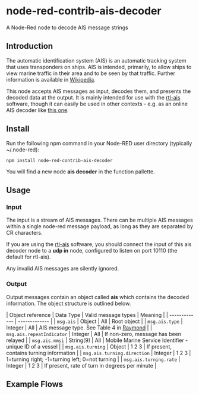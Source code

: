 # node-red-contrib-ais-decoder
A Node-Red node to decode AIS message strings

## Introduction
The automatic identification system (AIS) is an automatic tracking system that uses transponders on ships. AIS is intended, primarily, to allow ships to view marine traffic in their area and to be seen by that traffic. Further information is available in [Wikipedia](https://en.wikipedia.org/wiki/Automatic_identification_system).

This node accepts AIS messages as input, decodes them, and presents the decoded data at the output. It is mainly intended for use with the [rtl-ais](https://github.com/dgiardini/rtl-ais) software, though it can easily be used in other contexts - e.g. as an online AIS decoder like [this one](http://ais.tbsalling.dk).

## Install
Run the following npm command in your Node-RED user directory (typically ~/.node-red):
```
npm install node-red-contrib-ais-decoder
```
You will find a new node **ais decoder** in the function pallette.

## Usage

### Input
The input is a stream of AIS messages. There can be multiple AIS messages within a single node-red message payload, as long as they are separated by CR characters.

If you are using the [rtl-ais](https://github.com/dgiardini/rtl-ais) software, you should connect the input of this ais decoder node to a **udp in** node, configured to listen on port 10110 (the default for rtl-ais).

Any invalid AIS messages are silently ignored.

### Output
Output messages contain an object called **ais** which contains the decoded information. The object structure is outlined below.

| Object reference | Data Type | Valid message types  | Meaning |
| ------------- | ------------- |
| `msg.ais` | Object | All | Root object |
| `msg.ais.type` | Integer | All | AIS message type. See Table 4 in [Raymond](https://gpsd.gitlab.io/gpsd/AIVDM.html) |
| `msg.ais.repeatIndicator` | Integer | All | If non-zero, message has been relayed |
| `msg.ais.mmsi` | String(9) | All | Mobile Marine Service Identifier - unique ID of a vessel |
| `msg.ais.turning` | Object | 1 2 3 | If present, contains turning information |
| `msg.ais.turning.direction` | Integer | 1 2 3 | 1=turning right; -1=turning left; 0=not turning |
| `msg.ais.turning.rate` | Integer | 1 2 3 | If present, rate of turn in degrees per minute |

## Example Flows


